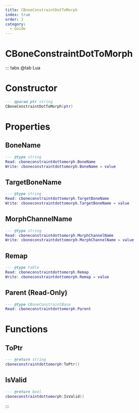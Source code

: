 ```yaml
---
title: CBoneConstraintDotToMorph
index: true
order: 2
category:
  - Guide
---
```


# CBoneConstraintDotToMorph

::: tabs
@tab Lua
# Constructor
```lua
--- @param ptr string
CBoneConstraintDotToMorph(ptr)
```
# Properties
## BoneName 
```lua
--- @type string
Read: cboneconstraintdottomorph.BoneName
Write: cboneconstraintdottomorph.BoneName = value
```
## TargetBoneName 
```lua
--- @type string
Read: cboneconstraintdottomorph.TargetBoneName
Write: cboneconstraintdottomorph.TargetBoneName = value
```
## MorphChannelName 
```lua
--- @type string
Read: cboneconstraintdottomorph.MorphChannelName
Write: cboneconstraintdottomorph.MorphChannelName = value
```
## Remap 
```lua
--- @type table
Read: cboneconstraintdottomorph.Remap
Write: cboneconstraintdottomorph.Remap = value
```
## Parent (Read-Only)
```lua
--- @type CBoneConstraintBase
Read: cboneconstraintdottomorph.Parent
```
# Functions
## ToPtr
```lua
--- @return string
cboneconstraintdottomorph:ToPtr()
```
## IsValid
```lua
--- @return bool
cboneconstraintdottomorph:IsValid()
```

:::